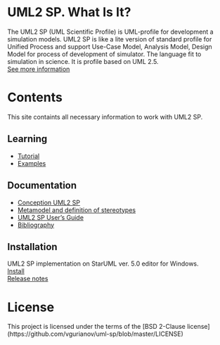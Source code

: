 
<h1 id="header-1"><a href="#header-1"></a>UML2 SP. What Is It?</h1>
The UML2 SP (UML Scientific Profile) is UML-profile for development a simulation models. 
UML2 SP is like a lite version of standard profile for Unified Process and support Use-Case Model, Analysis Model, Design Model for process of development of simulator. The language fit to simulation in science. It is profile based on UML 2.5.
<br/><a href="annotations">See more information</a>
<h1 id="header-2"><a href="#header-1"></a>Contents</h1>

<p>This site containts all necessary information to work with UML2 SP.</p>

<h2 id="header-3"><a href="#header-2"></a>Learning</h2>

- <a href="tutorial">Tutorial</a>
- <a href="examples">Examples</a>


<h2 id="header-4"><a href="#header-2"></a>Documentation</h2>

- <a href="conception">Conception UML2 SP</a>
- <a href="metamodel">Metamodel and definition of stereotypes</a>
- <a href="manual">UML2 SP User’s Guide</a>
- <a href="bibliography">Bibliography</a>


<h2 id="header-5"><a href="#header-2"></a>Installation</h2>
UML2 SP implementation on StarUML ver. 5.0 editor for Windows.<br/>
<a href="https://github.com/vgurianov/uml-sp/blob/master/UML2%20SP/readme.md">Install</a><br/>
<a href="https://github.com/vgurianov/uml-sp/blob/master/UML2%20SP/release.md">Release notes</a>

<h1 id="header-6"><a href="#header-1"></a>License</h1>
This project is licensed under the terms of the [BSD 2-Clause license](https://github.com/vgurianov/uml-sp/blob/master/LICENSE)<br/>

